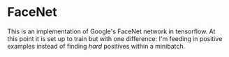 # FaceNet 
This is an implementation of Google's FaceNet 
network in tensorflow. At this point it is set up to train
 but with one difference: I'm feeding in positive examples 
 instead of finding *hard* positives within a minibatch.